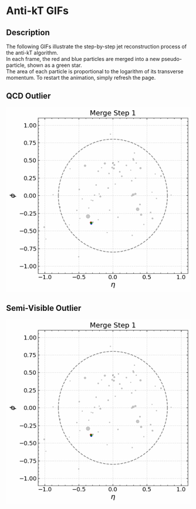 # Anti-kT GIFs

## Description

The following GIFs illustrate the step-by-step jet reconstruction process of the anti-kT algorithm.  
In each frame, the red and blue particles are merged into a new pseudo-particle, shown as a green star.  
The area of each particle is proportional to the logarithm of its transverse momentum.
To restart the animation, simply refresh the page.

## QCD Outlier

![Anti-$k_T$ merge GIF for QCD outlier](anti-kt1.gif)

## Semi-Visible Outlier

![Anti-$k_T$ merge GIF for semi-visible outlier](anti-kt2.gif)
